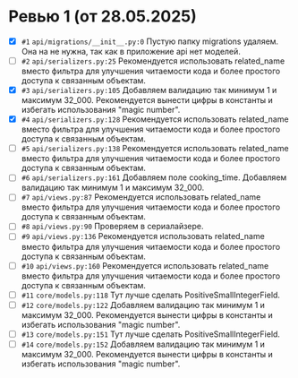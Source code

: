 # Ревью 1 (от 28.05.2025)

- [x] `#1` `api/migrations/__init__.py:0` Пустую папку migrations удаляем. Она на не нужна, так как в приложение api нет моделей.
- [ ] `#2` `api/serializers.py:25` Рекомендуется использовать related_name вместо фильтра для улучшения читаемости кода и более простого доступа к связанным объектам.
- [x] `#3` `api/serializers.py:105` Добавляем валидацию так минимум 1 и максимум 32_000. Рекомендуется вынести цифры в константы и избегать использования "magic number".
- [x] `#4` `api/serializers.py:128` Рекомендуется использовать related_name вместо фильтра для улучшения читаемости кода и более простого доступа к связанным объектам.
- [ ] `#5` `api/serializers.py:138` Рекомендуется использовать related_name вместо фильтра для улучшения читаемости кода и более простого доступа к связанным объектам.
- [ ] `#6` `api/serializers.py:161` Добавляем поле cooking_time. Добавляем валидацию так минимум 1 и максимум 32_000.
- [ ] `#7` `api/views.py:87` Рекомендуется использовать related_name вместо фильтра для улучшения читаемости кода и более простого доступа к связанным объектам.
- [ ] `#8` `api/views.py:90` Проверяем в сериалайзере.
- [ ] `#9` `api/views.py:136` Рекомендуется использовать related_name вместо фильтра для улучшения читаемости кода и более простого доступа к связанным объектам.
- [ ] `#10` `api/views.py:160` Рекомендуется использовать related_name вместо фильтра для улучшения читаемости кода и более простого доступа к связанным объектам.
- [ ] `#11` `core/models.py:118` Тут лучше сделать PositiveSmallIntegerField.
- [ ] `#12` `core/models.py:122` Добавляем валидацию так минимум 1 и максимум 32_000. Рекомендуется вынести цифры в константы и избегать использования "magic number".
- [ ] `#13` `core/models.py:151` Тут лучше сделать PositiveSmallIntegerField.
- [ ] `#14` `core/models.py:152` Добавляем валидацию так минимум 1 и максимум 32_000. Рекомендуется вынести цифры в константы и избегать использования "magic number".
